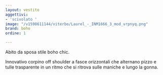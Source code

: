 ```yaml
---
layout: vestito
aggettivi:
- 'scivolato '
image: "/v1598611144/viterbo/Laurel_-_INM1666_3_mod_vrpnyq.png"
brand: boho
ordine: 1

---
```

Abito da sposa stile boho chic.

Innovativo corpino off shoulder a fasce orizzontali che alternano pizzo e tulle trasparente in un ritmo che si ritrova sulle maniche e lungo la gonna.